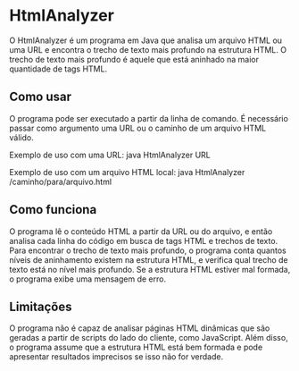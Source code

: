
 
# HtmlAnalyzer

O HtmlAnalyzer é um programa em Java que analisa um arquivo HTML ou uma URL e encontra o trecho de texto mais profundo na estrutura HTML. O trecho de texto mais profundo é aquele que está aninhado na maior quantidade de tags HTML.

## Como usar
O programa pode ser executado a partir da linha de comando. É necessário passar como argumento uma URL ou o caminho de um arquivo HTML válido.

Exemplo de uso com uma URL: java HtmlAnalyzer URL

Exemplo de uso com um arquivo HTML local: java HtmlAnalyzer /caminho/para/arquivo.html

## Como funciona
O programa lê o conteúdo HTML a partir da URL ou do arquivo, e então analisa cada linha do código em busca de tags HTML e trechos de texto. Para encontrar o trecho de texto mais profundo, o programa conta quantos níveis de aninhamento existem na estrutura HTML, e verifica qual trecho de texto está no nível mais profundo.
Se a estrutura HTML estiver mal formada, o programa exibe uma mensagem de erro.

## Limitações
O programa não é capaz de analisar páginas HTML dinâmicas que são geradas a partir de scripts do lado do cliente, como JavaScript. Além disso, o programa assume que a estrutura HTML está bem formada e pode apresentar resultados imprecisos se isso não for verdade.
